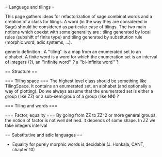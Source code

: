 = Language and tilings =

This page gathers ideas for refactorization of sage.combinat.words and a creation of a class for tilings. A word (in the way they are considered in Sage) should be considered as particular case of tilings. The two main notions which coexist with some generality are : tiling generated by local rules (subshift of finite type) and tiling generated by substitution rule (morphic word, adic systems, ...).

generic definition : A ''tiling'' is a map from an enumerated set to an alphabet. A finite word is a word for which the enumeration set is an interval of integers (?), an ''infinite word'' ? a ''bi-infinite word'' ?

== Structure ==

=== Tiling space ===
The highest level class should be something like TilingSpace. It contains an enumerated set, an alphabet (and optionally a way of plotting). Do we always assume that the enumerated set is either a group (like ZZ) or a sub-semigroup of a group (like NN) ?

=== Tiling and words ===


=== Factor, equality ===
By going from ZZ to ZZ^2 or more general groups, the notion of factor is not well defined. It depends of some shape. In ZZ we take integers interval

== Substitutive and adic languages ==

 * Equality for purely morphic words is decidable (J. Honkala, CANT, chapter 10)
